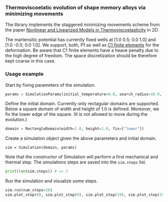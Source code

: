 
### Thermoviscoelatic evolution of shape memory alloys via minimizing movements
The library implements the staggered minimizing movements scheme from the paper [Nonlinear and Linearized Models in Thermoviscoelasticity](https://arxiv.org/abs/2203.02375) in 2D.

The martensitic potential has currently fixed wells at [1.0 0.5; 0.0 1.0] and [1.0 -0.5; 0.0 1.0].
We support, both, P1 as well as [C1 finite elements](https://www.sciencedirect.com/science/article/pii/S0895717713000071) for the deformation. Be aware that C1 finite elements have a heave penalty due to the high degree of freedom. The space discretization should be therefore kept coarse in this case.

### Usage example
Start by fixing parameters of the simulation.
```python
params = SimulationParams(initial_temperature=0.0, search_radius=10.0, fps=3, scale=0.25)
```

Define the initial domain. Currently only rectagular domains are supported. Below a square domain of width and height of 1.0 is defined. Moreover, we fix the lower edge of the square. (It is not allowed to move during the evolution.)
```python
domain = RectangleDomain(width=1.0, height=1.0, fix=["lower"])
```

Create a simulation object given the above parameters and initial domain.
```pytho
sim = Simulation(domain, params)
```

Note that the constructor of Simulation will perform a first mechanical and thermal step. The simulations steps are saved into the `sim.steps` list.
```python
print(len(sim.steps)) # == 2
```

Run the simulation and visualize some steps.
```python
sim.run(num_steps=28)
sim.plot_step(0), sim.plot_step(9), sim.plot_step(19), sim.plot_step(29)
```